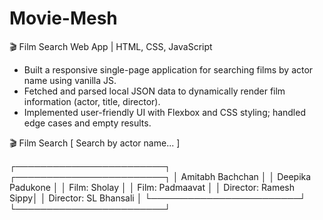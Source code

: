 # Movie-Mesh

🎬 Film Search Web App | HTML, CSS, JavaScript
- Built a responsive single-page application for searching films by actor name using vanilla JS.
- Fetched and parsed local JSON data to dynamically render film information (actor, title, director).
- Implemented user-friendly UI with Flexbox and CSS styling; handled edge cases and empty results.

🎬 Film Search
[ Search by actor name... ]

┌────────────────────────┐    ┌────────────────────────┐
│  Amitabh Bachchan      │    │  Deepika Padukone      │
│  Film: Sholay          │    │  Film: Padmaavat       │
│  Director: Ramesh Sippy│    │  Director: SL Bhansali │
└────────────────────────┘    └────────────────────────┘
